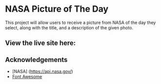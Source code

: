 
# NASA Picture of The Day
This project will allow users to receive a picture from NASA of the day they select, along with the title, and a description of the given photo.

## View the live site here:

## Acknowledgements
- [NASA] (https://api.nasa.gov/)
- [Font Awesome](https://fontawesome.com/)


